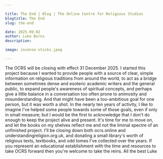 ```yaml
---

title: The End | Blog | The Online Centre for Religious Studies
blogtitle: The End
slug: the-end

date: 2025-09-02
author: Luke Burns
description: 

image: incense-sticks.jpeg

---
```


The OCRS will be closing with effect 31 December 2025.
I started this project because I wanted to provide people with a source of clear, simple information on religious traditions from around the world, to act as a bridge between sometimes dense and esoteric academic writers and the general public, to expand people's awareness of spiritual concepts, and perhaps give a little balance in a conversation too often prone to animosity and misunderstanding.
And that might have been a too-ambitious goal for one person, but it was worth a shot.
In the nearly ten years of activity, I like to imagine I've helped some people towards some of those goals, even if only in small measure; but I would be the first to acknowledge that I don't do enough to keep the project alive and present.
It's time for me to move on, and let the books on my shelves reflect me and not the liminal spectre of an unfinished project.
I'll be closing down both ocrs.online and understandingreligion.org.uk, and donating a small library's worth of religious texts, textbooks, and odd tomes I've collected over the years.
If you represent an educational establishment with the time and resources to take OCRS forward then you're welcome to take the reins.
All the best
Luke
